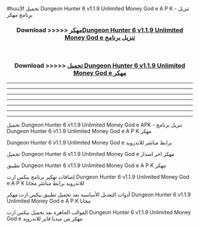 #huu3f تحميل Dungeon Hunter 6 v1.1.9 Unlimited Money God e  A P K - تنزيل برنامج مهكر



<div align="center">
<h3>Download >>>>> <a href="https://runaway1.web.app/?sq=Dungeon Hunter 6 v1.1.9 Unlimited Money God e ">مهكرDungeon Hunter 6 v1.1.9 Unlimited Money God e  تنزيل برنامج</a></h3><br>

<h3>Download >>>>> <a href="https://runaway1.web.app/?sq=Dungeon Hunter 6 v1.1.9 Unlimited Money God e ">تحميل Dungeon Hunter 6 v1.1.9 Unlimited Money God e  مهكر</a></h3>
</div>


----------------------------------------------------------

----------------------------------------------------------

----------------------------------------------------------

----------------------------------------------------------

----------------------------------------------------------

----------------------------------------------------------

----------------------------------------------------------

تحميل Dungeon Hunter 6 v1.1.9 Unlimited Money God e  APK - تنزيل برنامج Dungeon Hunter 6 v1.1.9 Unlimited Money God e  A P K مهكر

Dungeon Hunter 6 v1.1.9 Unlimited Money God e  برابط مباشر للاندرويد

تحميل Dungeon Hunter 6 v1.1.9 Unlimited Money God e  مهكر اخر اصدار

تطبيق Dungeon Hunter 6 v1.1.9 Unlimited Money God e  A P K مهكر

إضافات تهكير برنامج بيكس ارت Dungeon Hunter 6 v1.1.9 Unlimited Money God e  A P K للاندرويد برابط مباشر مجانا

أدوات التعديل الأساسية بعد تحميل تطبيق بيكس ارت مهكر Dungeon Hunter 6 v1.1.9 Unlimited Money God e  A P K مجانا

القوالب الجاهزة بعد تحميل بيكس ارت Dungeon Hunter 6 v1.1.9 Unlimited Money God e  مهكر من ميديا فاير للاندرويد


